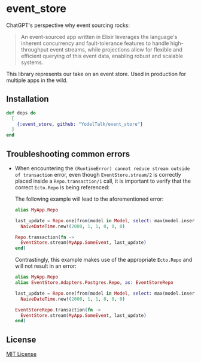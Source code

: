 # event_store

ChatGPT's perspective why event sourcing rocks:

> An event-sourced app written in Elixir leverages the language's inherent concurrency and fault-tolerance features to handle high-throughput event streams, while projections allow for flexible and efficient querying of this event data, enabling robust and scalable systems.
>

This library represents our take on an event store. Used in production for multiple apps in the wild.

## Installation

```elixir
def deps do
  [
    {:event_store, github: "YodelTalk/event_store"}
  ]
end
```

## Troubleshooting common errors

* When encountering the `(RuntimeError) cannot reduce stream outside of transaction` error, even though `EventStore.stream/2` is correctly placed inside a `Repo.transaction/1` call, it is important to verify that the correct `Ecto.Repo` is being referenced:

  The following example will lead to the aforementioned error:

  ```elixir
  alias MyApp.Repo

  last_update = Repo.one(from(model in Model, select: max(model.inserted_at))) ||
    NaiveDateTime.new!(2000, 1, 1, 0, 0, 0)

  Repo.transaction(fn ->
    EventStore.stream(MyApp.SomeEvent, last_update)
  end)
  ```

  Contrastingly, this example makes use of the appropriate `Ecto.Repo` and will not result in an error:

  ```elixir
  alias MyApp.Repo
  alias EventStore.Adapters.Postgres.Repo, as: EventStoreRepo

  last_update = Repo.one(from(model in Model, select: max(model.inserted_at))) ||
    NaiveDateTime.new!(2000, 1, 1, 0, 0, 0)

  EventStoreRepo.transaction(fn ->
    EventStore.stream(MyApp.SomeEvent, last_update)
  end)
  ```

## License

[MIT License](LICENSE)
